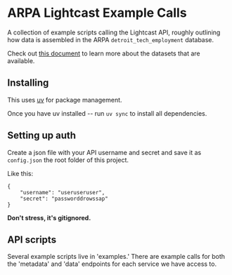 # ARPA Lightcast Example Calls

A collection of example scripts calling the Lightcast API, roughly outlining how
data is assembled in the ARPA `detroit_tech_employment` database.

Check out [this document](lightcast_basics.md) to learn more about the datasets that are available.


## Installing

This uses [uv](https://docs.astral.sh/uv/getting-started/installation/) for package management.

Once you have uv installed -- run `uv sync` to install all dependencies.


## Setting up auth

Create a json file with your API username and secret and save it as `config.json` the root folder of this project.

Like this:

```
{
    "username": "useruseruser",
    "secret": "passworddrowssap"
}
```

**Don't stress, it's gitignored.**

## API scripts

Several example scripts live in 'examples.' There are example calls for both the 'metadata' and 'data' endpoints for each service we have access to.

